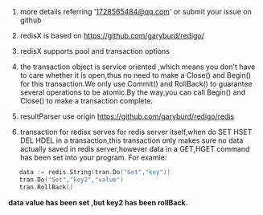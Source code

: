 1. more details referring '1728565484@qq.com' or submit your issue on github

2. redisX is based on https://github.com/garyburd/redigo/

3. redisX supports pool and transaction options

4. the transaction object is service oriented ,which means you don't have to care whether it is open,thus no need to
make a Close() and Begin() for this transaction.We only use Commit() and RollBack()  to guarantee several operations
to be atomic.By the way,you can call Begin() and Close() to make a transaction complete.

5. resultParser use origin https://github.com/garyburd/redigo/redis

6. transaction for redisx  serves for redis server itself,when do SET HSET DEL HDEL in a transaction,this transaction
only makes sure no data actually saved in redis server,however data in a GET,HGET command has been set into your program.
For examle:
 ```go
    data := redis.String(tran.Do("Get","key"))
    tran.Do("Set","key2","value")
    tran.RollBack()
 ```
 **data value has been set ,but key2 has been rollBack.**
